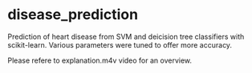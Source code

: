 # disease_prediction
Prediction of heart disease from SVM and deicision tree classifiers with scikit-learn.
Various parameters were tuned to offer more accuracy. 

Please refere to explanation.m4v video for an overview. 
